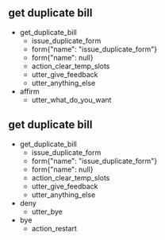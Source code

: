 ## get duplicate bill
* get_duplicate_bill
  - issue_duplicate_form
  - form{"name": "issue_duplicate_form"}
  - form{"name": null}
  - action_clear_temp_slots
  - utter_give_feedback
  - utter_anything_else
* affirm
  - utter_what_do_you_want  

## get duplicate bill
* get_duplicate_bill
  - issue_duplicate_form
  - form{"name": "issue_duplicate_form"}
  - form{"name": null}
  - action_clear_temp_slots
  - utter_give_feedback
  - utter_anything_else
* deny
  - utter_bye
* bye
  - action_restart